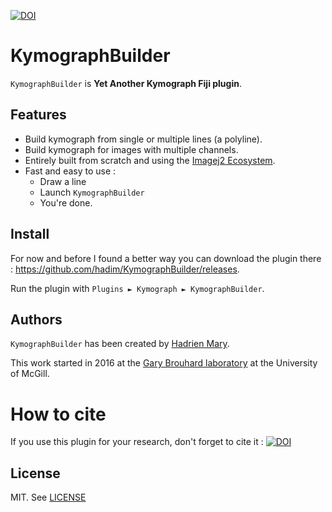 [![DOI](https://zenodo.org/badge/4163/hadim/KymographBuilder.svg)](https://zenodo.org/badge/latestdoi/4163/hadim/KymographBuilder)

# KymographBuilder

`KymographBuilder` is **Yet Another Kymograph Fiji plugin**.

## Features

- Build kymograph from single or multiple lines (a polyline).
- Build kymograph for images with multiple channels.
- Entirely built from scratch and using the [Imagej2 Ecosystem](http://imagej.net/ImageJ2).
- Fast and easy to use :
    - Draw a line
    - Launch `KymographBuilder`
    - You're done.

## Install

For now and before I found a better way you can download the plugin there : https://github.com/hadim/KymographBuilder/releases.

Run the plugin with `Plugins ► Kymograph ► KymographBuilder`.

## Authors

`KymographBuilder` has been created by [Hadrien Mary](mailto:hadrien.mary@gmail.com).

This work started in 2016 at the [Gary Brouhard laboratory](http://brouhardlab.mcgill.ca/) at the University of McGill.

# How to cite

If you use this plugin for your research, don't forget to cite it : [![DOI](https://zenodo.org/badge/4163/hadim/KymographBuilder.svg)](https://zenodo.org/badge/latestdoi/4163/hadim/KymographBuilder)

## License

MIT. See [LICENSE](LICENSE)
